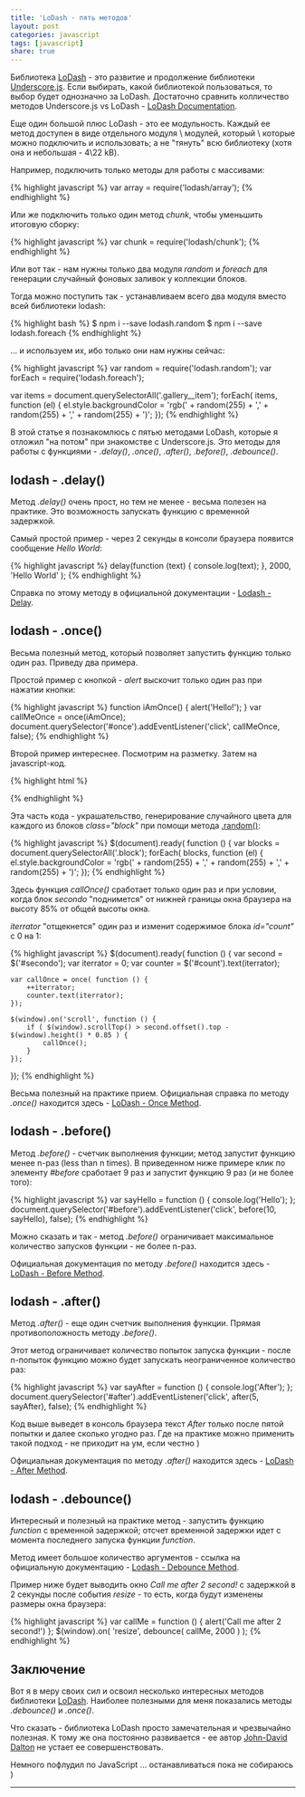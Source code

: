 ```yaml
---
title: 'LoDash - пять методов'
layout: post
categories: javascript
tags: [javascript]
share: true
---
```


Библиотека [LoDash][1] - это развитие и продолжение библиотеки [Underscore.js][3]. Если выбирать, какой библиотекой пользоваться, то выбор будет однозначно за LoDash. Достаточно сравнить колличество методов Underscore.js vs LoDash - [LoDash Documentation][2].

Еще один большой плюс LoDash - это ее модульность. Каждый ее метод доступен в виде отдельного модуля \ модулей, который \ которые можно подключить и использовать; а не "тянуть" всю библиотеку (хотя она и небольшая - 4\22 kB).

Например, подключить только методы для работы с массивами:

{% highlight javascript %}
var array = require('lodash/array');
{% endhighlight %}

Или же подключить только один метод *chunk*, чтобы уменьшить итоговую сборку:

{% highlight javascript %}
var chunk = require('lodash/chunk');
{% endhighlight %}

Или вот так - нам нужны только два модуля *random* и *foreach* для генерации случайный фоновых заливок у коллекции блоков.

Тогда можно поступить так - устанавливаем всего два модуля вместо всей библиотеки lodash:

{% highlight bash %}
$ npm i --save lodash.random
$ npm i --save lodash.foreach
{% endhighlight %}

... и используем их, ибо только они нам нужны сейчас:

{% highlight javascript %}
var random = require('lodash.random');
var forEach = require('lodash.foreach');

var items = document.querySelectorAll('.gallery\_\_item');
forEach( items, function (el) {
el.style.backgroundColor = 'rgb(' + random(255) + ',' + random(255) + ',' + random(255) + ')';
});
{% endhighlight %}

В этой статье я познакомлюсь с пятью методами LoDash, которые я отложил "на потом" при знакомстве с Underscore.js. Это методы для работы с функциями - *.delay()*, *.once()*, *.after()*, *.before()*, *.debounce()*.

## lodash - .delay()

Метод *.delay()* очень прост, но тем не менее - весьма полезен на практике. Это возможность запускать функцию с временной задержкой.

Самый простой пример - через 2 секунды в консоли браузера появится сообщение *Hello World*:

{% highlight javascript %}
delay(function (text) {
console.log(text);
}, 2000, 'Hello World' );
{% endhighlight %}

Справка по этому методу в официальной документации - [Lodash - Delay][4].

## lodash - .once()

Весьма полезный метод, который позволяет запустить функцию только один раз. Приведу два примера.

Простой пример с кнопкой - *alert* выскочит только один раз при нажатии кнопки:

{% highlight javascript %}
function iAmOnce() {
alert('Hello!');
}
var callMeOnce = once(iAmOnce);
document.querySelector('#once').addEventListener('click', callMeOnce, false);
{% endhighlight %}

Второй пример интереснее. Посмотрим на разметку. Затем на javascript-код.

{% highlight html %}

<div class="block"></div>
<div id="secondo" class="block">
    <div id="count"></div>
</div>
<div class="block"></div>
<div class="block"></div>
<div class="block"></div>
<div class="block"></div>
<div class="block"></div>
<div class="block"></div>
{% endhighlight %}

Эта часть кода - украшательство, генерирование случайного цвета для каждого из блоков *class="block"* при помощи метода [.random()][5]:

{% highlight javascript %}
\$(document).ready( function () {
var blocks = document.querySelectorAll('.block');
forEach( blocks, function (el) {
el.style.backgroundColor = 'rgb(' + random(255) + ',' + random(255) + ',' + random(255) + ')';
});
{% endhighlight %}

Здесь функция *callOnce()* сработает только один раз и при условии, когда блок *secondo* "поднимется" от нижней границы окна браузера на высоту 85% от общей высоты окна.

*iterrator* "отщекнется" один раз и изменит содержимое блока *id="count"* с 0 на 1:

{% highlight javascript %}
$(document).ready( function () {
    var second = $('#secondo');
var iterrator = 0;
var counter = \$('#count').text(iterrator);

    var callOnce = once( function () {
        ++iterrator;
        counter.text(iterrator);
    });

    $(window).on('scroll', function () {
        if ( $(window).scrollTop() > second.offset().top - $(window).height() * 0.85 ) {
            callOnce();
        }
    });

});
{% endhighlight %}

Весьма полезный на практике прием. Официальная справка по методу *.once()* находится здесь - [LoDash - Once Method][6].

## lodash - .before()

Метод *.before()* - счетчик выполнения функции; метод запустит функцию менее n-раз (less than n times). В приведенном ниже примере клик по элементу *#before* сработает 9 раз и запустит функцию 9 раз (и не более того):

{% highlight javascript %}
var sayHello = function () {
console.log('Hello');
};
document.querySelector('#before').addEventListener('click', before(10, sayHello), false);
{% endhighlight %}

Можно сказать и так - метод *.before()* ограничивает максимальное количество запусков функции - не более n-раз.

Официальная документация по методу *.before()* находится здесь - [LoDash - Before Method][7].

## lodash - .after()

Метод *.after()* - еще один счетчик выполнения функции. Прямая противоположность методу *.before()*.

Этот метод ограничивает количество попыток запуска функции - после n-попыток функцию можно будет запускать неограниченное количество раз:

{% highlight javascript %}
var sayAfter = function () {
console.log('After');
};
document.querySelector('#after').addEventListener('click', after(5, sayAfter), false);
{% endhighlight %}

Код выше выведет в консоль браузера текст *After* только после пятой попытки и далее сколько угодно раз. Где на практике можно применить такой подход - не приходит на ум, если честно )

Официальная документация по методу *.after()* находится здесь - [LoDash - After Method][8].

## lodash - .debounce()

Интересный и полезный на практике метод - запустить функцию *function* с временной задержкой; отсчет временной задержки идет с момента последнего запуска функции *function*.

Метод имеет большое количество аргументов - ссылка на официальную документацию - [Lodash - Debounce Method][9].

Пример ниже будет выводить окно *Call me after 2 second!* с задержкой в 2 секунды после события *resize* - то есть, когда будут изменены размеры окна браузера:

{% highlight javascript %}
var callMe = function () {
alert('Call me after 2 second!')
};
\$(window).on( 'resize', debounce( callMe, 2000 ) );
{% endhighlight %}

## Заключение

Вот я в меру своих сил и освоил несколько интересных методов библиотеки [LoDash][1]. Наиболее полезными для меня показались методы *.debounce()* и *.once()*.

Что сказать - библиотека LoDash просто замечательная и чрезвычайно полезная. К тому же она постоянно развивается - ее автор [John-David Dalton][10] не устает ее совершенствовать.

Немного пофлудил по JavaScript ... останавливаться пока не собираюсь )

---

[1]: https://lodash.com/ 'LoDash'
[2]: https://lodash.com/docs 'LoDash Documentation'
[3]: http://underscorejs.org/ 'Underscore.js'
[4]: https://lodash.com/docs#delay 'Lodash - Delay Method'
[5]: https://lodash.com/docs#random 'Lodash - Random Method'
[6]: https://lodash.com/docs#once 'LoDash - Once Method'
[7]: https://lodash.com/docs#before 'LoDash - Before Method'
[8]: https://lodash.com/docs#after 'LoDash - After Method'
[9]: https://lodash.com/docs#debounce 'Lodash - Debounce Method'
[10]: https://www.npmjs.com/~jdalton 'John-David Dalton'
